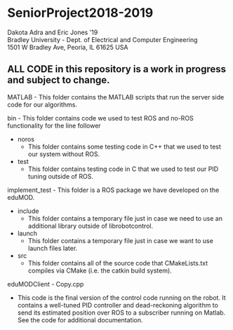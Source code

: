 # SeniorProject2018-2019

Dakota Adra and Eric Jones '19<br>
Bradley University - Dept. of Electrical and Computer Engineering<br>
1501 W Bradley Ave, Peoria, IL 61625 USA<br>

## ALL CODE in this repository is a work in progress and subject to change.<br>

MATLAB - This folder contains the MATLAB scripts that run the server side code for our algorithms.


bin - This folder contains code we used to test ROS and no-ROS functionality for the line follower
* noros
  * This folder contains some testing code in C++ that we used to test our system without ROS.
* test
  * This folder contains testing code in C that we used to test our PID tuning outside of ROS.

implement_test - This folder is a ROS package we have developed on the eduMOD.
* include
  * This folder contains a temporary file just in case we need to use an additional library outside of librobotcontrol.
* launch
  * This folder contains a temporary file just in case we want to use launch files later.
* src
  * This folder contains all of the source code that CMakeLists.txt compiles via CMake (i.e. the catkin build system).
    
eduMODClient - Copy.cpp<br>
* This code is the final version of the control code running on the robot. It contains a well-tuned PID controller and dead-reckoning algorithm to send its estimated position over ROS to a subscriber running on Matlab. See the code for additional documentation. 
